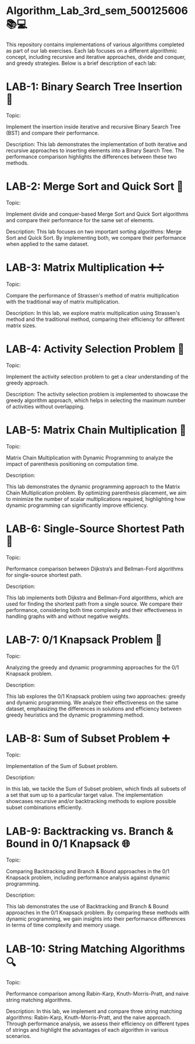 # Algorithm_Lab_3rd_sem_500125606 📚💻

This repository contains implementations of various algorithms completed as part of our lab exercises. Each lab focuses on a different algorithmic concept, including recursive and iterative approaches, divide and conquer, and greedy strategies. Below is a brief description of each lab:

# LAB-1: Binary Search Tree Insertion 🌳

Topic:

Implement the insertion inside iterative and recursive Binary Search Tree (BST) and compare their performance.

Description: This lab demonstrates the implementation of both iterative and recursive approaches to inserting elements into a Binary Search Tree. The performance comparison highlights the differences between these two methods.

# LAB-2: Merge Sort and Quick Sort 🔄

Topic:

Implement divide and conquer-based Merge Sort and Quick Sort algorithms and compare their performance for the same set of elements.

Description: This lab focuses on two important sorting algorithms: Merge Sort and Quick Sort. By implementing both, we compare their performance when applied to the same dataset.

# LAB-3: Matrix Multiplication ➕➗

Topic:

Compare the performance of Strassen's method of matrix multiplication with the traditional way of matrix multiplication.

Description: In this lab, we explore matrix multiplication using Strassen's method and the traditional method, comparing their efficiency for different matrix sizes.

# LAB-4: Activity Selection Problem 🎯

Topic:

Implement the activity selection problem to get a clear understanding of the greedy approach.

Description: The activity selection problem is implemented to showcase the greedy algorithm approach, which helps in selecting the maximum number of activities without overlapping.

# LAB-5: Matrix Chain Multiplication 📐

Topic:

Matrix Chain Multiplication with Dynamic Programming to analyze the impact of parenthesis positioning on computation time.

Description:

This lab demonstrates the dynamic programming approach to the Matrix Chain Multiplication problem. By optimizing parenthesis placement, we aim to minimize the number of scalar multiplications required, highlighting how dynamic programming can significantly improve efficiency.

# LAB-6: Single-Source Shortest Path 🚗

Topic:

Performance comparison between Dijkstra’s and Bellman-Ford algorithms for single-source shortest path.

Description:

This lab implements both Dijkstra and Bellman-Ford algorithms, which are used for finding the shortest path from a single source. We compare their performance, considering both time complexity and their effectiveness in handling graphs with and without negative weights.

# LAB-7: 0/1 Knapsack Problem 🎒

Topic:

Analyzing the greedy and dynamic programming approaches for the 0/1 Knapsack problem.

Description:

This lab explores the 0/1 Knapsack problem using two approaches: greedy and dynamic programming. We analyze their effectiveness on the same dataset, emphasizing the differences in solutions and efficiency between greedy heuristics and the dynamic programming method.

# LAB-8: Sum of Subset Problem ➕

Topic:

Implementation of the Sum of Subset problem.

Description:

In this lab, we tackle the Sum of Subset problem, which finds all subsets of a set that sum up to a particular target value. The implementation showcases recursive and/or backtracking methods to explore possible subset combinations efficiently.

# LAB-9: Backtracking vs. Branch & Bound in 0/1 Knapsack 🌐

Topic:

Comparing Backtracking and Branch & Bound approaches in the 0/1 Knapsack problem, including performance analysis against dynamic programming.

Description:

This lab demonstrates the use of Backtracking and Branch & Bound approaches in the 0/1 Knapsack problem. By comparing these methods with dynamic programming, we gain insights into their performance differences in terms of time complexity and memory usage.

# LAB-10: String Matching Algorithms 🔍

Topic:

Performance comparison among Rabin-Karp, Knuth-Morris-Pratt, and naive string matching algorithms.

Description:
In this lab, we implement and compare three string matching algorithms: Rabin-Karp, Knuth-Morris-Pratt, and the naive approach. Through performance analysis, we assess their efficiency on different types of strings and highlight the advantages of each algorithm in various scenarios.
